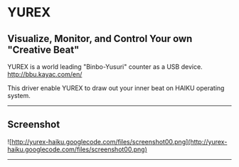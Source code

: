 # YUREX #
## Visualize, Monitor, and Control Your own "Creative Beat" ##

YUREX is a world leading "Binbo-Yusuri" counter as a USB device.
http://bbu.kayac.com/en/

This driver enable YUREX to draw out your inner beat on HAIKU operating system.

---


## Screenshot ##
![http://yurex-haiku.googlecode.com/files/screenshot00.png](http://yurex-haiku.googlecode.com/files/screenshot00.png)

---
